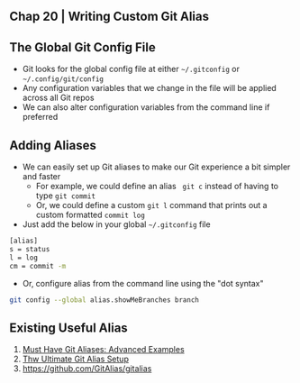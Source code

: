 ## Chap 20 | Writing Custom Git Alias

## The Global Git Config File

- Git looks for the global config file at either `~/.gitconfig` or `~/.config/git/config`
- Any configuration variables that we change in the file will be applied across all Git repos
- We can also alter configuration variables from the command line if preferred

## Adding Aliases

- We can easily set up Git aliases to make our Git experience a bit simpler and faster
  - For example, we could define an alias ` git c` instead of having to type `git commit`
  - Or, we could define a custom `git l` command that prints out a custom formatted `commit log`
- Just add the below in your global `~/.gitconfig` file

```bash
[alias]  
s = status
l = log
cm = commit -m
```

- Or, configure alias from the command line using the "dot syntax"

```bash
git config --global alias.showMeBranches branch
```

## Existing Useful Alias

1. [Must Have Git Aliases: Advanced Examples](https://www.durdn.com/blog/2012/11/22/must-have-git-aliases-advanced-examples/)
2. [Thw Ultimate Git Alias Setup](https://gist.github.com/mwhite/6887990#the-ultimate-git-alias-setup)
3. https://github.com/GitAlias/gitalias